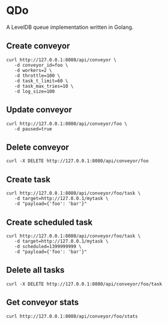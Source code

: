 QDo
======================
A LevelDB queue implementation written in Golang.


Create conveyor
----------------------
    curl http://127.0.0.1:8080/api/conveyor \
       -d conveyor_id=foo \
       -d workers=2 \
       -d throttle=100 \
       -d task_t_limit=60 \
       -d task_max_tries=10 \
       -d log_size=100

Update conveyor
----------------------
    curl http://127.0.0.1:8080/api/conveyor/foo \
       -d paused=true

Delete conveyor
----------------------
    curl -X DELETE http://127.0.0.1:8080/api/conveyor/foo

Create task
----------------------
    curl http://127.0.0.1:8080/api/conveyor/foo/task \
       -d target=http://127.0.0.1/mytask \
       -d "payload={'foo': 'bar'}"

Create scheduled task
----------------------
    curl http://127.0.0.1:8080/api/conveyor/foo/task \
       -d target=http://127.0.0.1/mytask \
       -d scheduled=1399999999 \
       -d "payload={'foo': 'bar'}"

Delete all tasks
----------------------
    curl -X DELETE http://127.0.0.1:8080/api/conveyor/foo/task


Get conveyor stats
----------------------
    curl http://127.0.0.1:8080/api/conveyor/foo/stats
